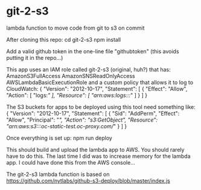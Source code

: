 # git-2-s3
lambda function to move code from git to s3 on commit

After cloning this repo:
cd git-2-s3
npm install

Add a valid github token in the one-line file "githubtoken"  (this avoids putting it in the repo...)

This app uses an IAM role called git-2-s3 (original, huh?) that has:
AmazonS3FullAccess
AmazonSNSReadOnlyAccess
AWSLambdaBasicExecutionRole 
and a custom policy that allows it to log to CloudWatch:
{
    "Version": "2012-10-17",
    "Statement": [
        {
            "Effect": "Allow",
            "Action": [
                "logs:*"
            ],
            "Resource": [
                "arn:aws:logs:::*"
            ]
        }
    ]
}

The S3 buckets for apps to be deployed using this tool need something like:
{
  "Version": "2012-10-17",
  "Statement": [
    {
      "Sid": "AddPerm",
      "Effect": "Allow",
      "Principal": "*",
      "Action": "s3:GetObject",
      "Resource": "arn:aws:s3:::oc-static-test.oc-proxy.com/*"
    }
  ]
}

Once everything is set up:
npm run deploy 

This should build and upload the lambda app to AWS. You should rarely have to do this. The last time I did was to increase memory for the lambda app. I could have done this from the AWS console...

The git-2-s3 lambda function is based on https://github.com/nytlabs/github-s3-deploy/blob/master/index.js
